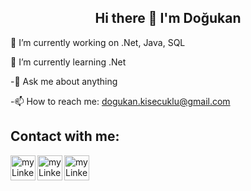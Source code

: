 <h2 style="text-align: center;">Hi there 👋 I'm Doğukan</h2>



 🔭 I’m currently working on .Net, Java, SQL </p>
 🌱 I’m currently learning .Net </p>
-💬 Ask me about anything </p>
-📫 How to reach me: dogukan.kisecuklu@gmail.com </p>

<h2>Contact with me: </h2>
<a href= "https://www.linkedin.com/in/dogukankisecuklu/" target = "blank"> <img align = "left" src = "https://cdn-icons-png.flaticon.com/512/174/174857.png" alt= "myLinkedin" width = 40px height=40px/></a>

<a href= "https://stackoverflow.com/users/16225550/dogukan" target = "blank"> <img align = "left" src = "https://upload.wikimedia.org/wikipedia/commons/thumb/e/ef/Stack_Overflow_icon.svg/768px-Stack_Overflow_icon.svg.png" alt= "myLinkedin" width = 40px height=40px/></a>

<a href= "https://www.hackerrank.com/dogukan_kisecuk1" target = "blank"> <img align = "left" src = "https://e7.pngegg.com/pngimages/891/900/png-clipart-logo-hackerrank-where-s-weed-java-hacker-thumbnail.png" alt= "myLinkedin" width = 40px height=40px/></a>

